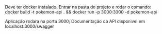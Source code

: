 Deve ter docker instalado.
Entrar na pasta do projeto e rodar o comando:
docker build -t pokemon-api . && docker run -p 3000:3000 -d pokemon-api

Aplicação rodara na porta 3000;
Documentação da API disponivel em localhost:3000/swagger
